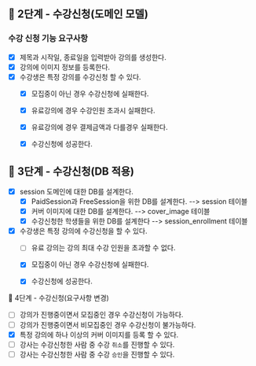 
## 🚀 2단계 - 수강신청(도메인 모델)

### 수강 신청 기능 요구사항

- [x] 제목과 시작일, 종료일을 입력받아 강의를 생성한다.
- [x] 강의에 이미지 정보를 등록한다.
- [x] 수강생은 특정 강의를 수강신청 할 수 있다.
     - [x] 모집중이 아닌 경우 수강신청에 실패한다.
     - [x] 유료강의에 경우 수강인원 초과시 실패한다.
     - [x] 유료강의에 경우 결제금액과 다를경우 실패한다.
     - [x] 수강신청에 성공한다.


## 🚀 3단계 - 수강신청(DB 적용)

- [x] session 도메인에 대한 DB를 설계한다.
  - [x] PaidSession과 FreeSession을 위한 DB를 설계한다. --> session 테이블
  - [x] 커버 이미지에 대한 DB를 설계한다. --> cover_image 테이블
  - [x] 수강신청한 학생들을 위한 DB를 설계한다  --> session_enrollment 테이블

- [x] 수강생은 특정 강의에 수강신청을 할 수 있다.
    - [ ] 유료 강의는 강의 최대 수강 인원을 초과할 수 없다.
    - [x] 모집중이 아닌 경우 수강신청에 실패한다.
    - [x] 수강신청에 성공한다.


🚀 4단계 - 수강신청(요구사항 변경)

- [ ] 강의가 진행중이면서 모집중인 경우 수강신청이 가능하다.
- [ ] 강의가 진행중이면서 비모집중인 경우 수강신청이 불가능하다.
- [x] 특정 강의에 하나 이상의 커버 이미지를 등록 할 수 있다.
- [ ] 강사는 수강신청한 사람 중 수강 `취소`를 진행할 수 있다.
- [ ] 강사는 수강신청한 사람 중 수강 `승인`을 진행할 수 있다.
